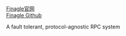 [Finagle官网](http://twitter.github.io/finagle/)  
[Finagle Github](https://github.com/twitter/finagle)  


A fault tolerant, protocol-agnostic RPC system 

